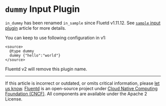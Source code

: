 # `dummy` Input Plugin

`in_dummy` has been renamed `in_sample` since Fluetd v1.11.12.
See [`sample` input plugin](/plugins/input/sample.md) article for more details.

You can keep to use following configuration in v1:

```text
<source>
  @type dummy
  dummy {"hello":"world"}
</source>
```

Fluentd v2 will remove this plugin name.


------------------------------------------------------------------------

If this article is incorrect or outdated, or omits critical information, please
[let us know](https://github.com/fluent/fluentd-docs-gitbook/issues?state=open).
[Fluentd](http://www.fluentd.org/) is an open-source project under [Cloud Native
Computing Foundation (CNCF)](https://cncf.io/). All components are available
under the Apache 2 License.

